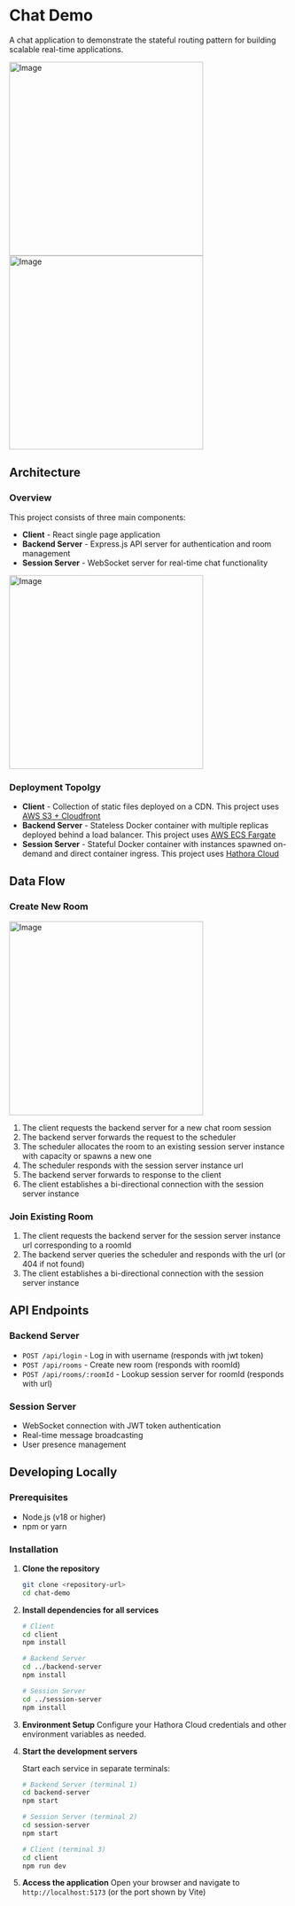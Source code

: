 # Chat Demo

A chat application to demonstrate the stateful routing pattern for building scalable real-time applications.

<img width="350" alt="Image" src="https://github.com/user-attachments/assets/143d8839-9f3d-4b49-80a8-af36ef97e100" />

<img width="350" alt="Image" src="https://github.com/user-attachments/assets/92eb6ad6-cd8c-4528-bef1-c19af384ee25" />

## Architecture

### Overview

This project consists of three main components:

- **Client** - React single page application
- **Backend Server** - Express.js API server for authentication and room management
- **Session Server** - WebSocket server for real-time chat functionality

<img width="350" alt="Image" src="https://github.com/user-attachments/assets/0171c286-df58-4081-8c18-49b6eea9d2af" />

### Deployment Topolgy

- **Client** - Collection of static files deployed on a CDN. This project uses [AWS S3 + Cloudfront](.github/workflows/client-deploy.yml)
- **Backend Server** - Stateless Docker container with multiple replicas deployed behind a load balancer. This project uses [AWS ECS Fargate](.github/workflows/backend-server-deploy.yml)
- **Session Server** - Stateful Docker container with instances spawned on-demand and direct container ingress. This project uses [Hathora Cloud](.github/workflows/session-server-deploy.yml)

## Data Flow

### Create New Room

<img width="350" alt="Image" src="https://github.com/user-attachments/assets/9af6e1e7-763b-4004-a2bb-ff323f0a493b" />

1. The client requests the backend server for a new chat room session
2. The backend server forwards the request to the scheduler
3. The scheduler allocates the room to an existing session server instance with capacity or spawns a new one
4. The scheduler responds with the session server instance url
5. The backend server forwards to response to the client
6. The client establishes a bi-directional connection with the session server instance

### Join Existing Room

1. The client requests the backend server for the session server instance url corresponding to a roomId
2. The backend server queries the scheduler and responds with the url (or 404 if not found)
3. The client establishes a bi-directional connection with the session server instance

## API Endpoints

### Backend Server

- `POST /api/login` - Log in with username (responds with jwt token)
- `POST /api/rooms` - Create new room (responds with roomId)
- `POST /api/rooms/:roomId` - Lookup session server for roomId (responds with url)

### Session Server

- WebSocket connection with JWT token authentication
- Real-time message broadcasting
- User presence management

## Developing Locally

### Prerequisites

- Node.js (v18 or higher)
- npm or yarn

### Installation

1. **Clone the repository**

   ```bash
   git clone <repository-url>
   cd chat-demo
   ```

2. **Install dependencies for all services**

   ```bash
   # Client
   cd client
   npm install

   # Backend Server
   cd ../backend-server
   npm install

   # Session Server
   cd ../session-server
   npm install
   ```

3. **Environment Setup**
   Configure your Hathora Cloud credentials and other environment variables as needed.

4. **Start the development servers**

   Start each service in separate terminals:

   ```bash
   # Backend Server (terminal 1)
   cd backend-server
   npm start

   # Session Server (terminal 2)
   cd session-server
   npm start

   # Client (terminal 3)
   cd client
   npm run dev
   ```

5. **Access the application**
   Open your browser and navigate to `http://localhost:5173` (or the port shown by Vite)
